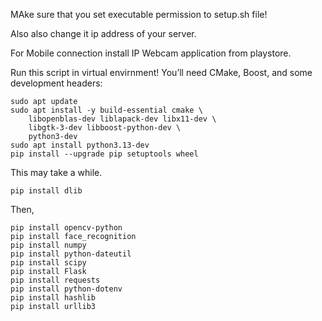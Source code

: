 MAke sure that you set executable permission to setup.sh file!

Also also change it ip address of your server.

For Mobile connection install IP Webcam application from playstore.

Run this script in virtual envirnment!
You’ll need CMake, Boost, and some development headers:
```
sudo apt update
sudo apt install -y build-essential cmake \
    libopenblas-dev liblapack-dev libx11-dev \
    libgtk-3-dev libboost-python-dev \
    python3-dev
sudo apt install python3.13-dev
pip install --upgrade pip setuptools wheel
```
This may take a while.
```
pip install dlib
```
Then,

```
pip install opencv-python
pip install face_recognition
pip install numpy
pip install python-dateutil
pip install scipy
pip install Flask
pip install requests
pip install python-dotenv
pip install hashlib
pip install urllib3
```
